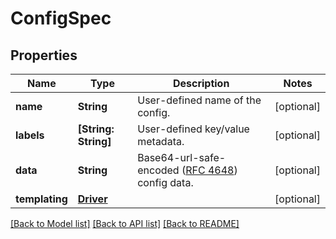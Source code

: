 # ConfigSpec

## Properties
Name | Type | Description | Notes
------------ | ------------- | ------------- | -------------
**name** | **String** | User-defined name of the config. | [optional] 
**labels** | **[String: String]** | User-defined key/value metadata. | [optional] 
**data** | **String** | Base64-url-safe-encoded ([RFC 4648](https://tools.ietf.org/html/rfc4648#section-5)) config data.  | [optional] 
**templating** | [**Driver**](Driver.md) |  | [optional] 

[[Back to Model list]](../README.md#documentation-for-models) [[Back to API list]](../README.md#documentation-for-api-endpoints) [[Back to README]](../README.md)


